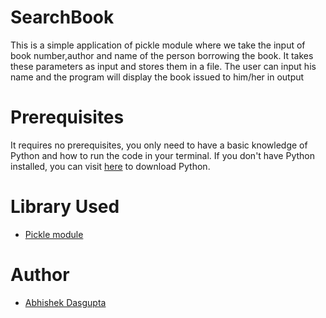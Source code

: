 # SearchBook

This is a simple application of pickle module where we take the input of book number,author and name of the person borrowing the book.
It takes these parameters as input and stores them in a file. The user can input his name and the program will display the book issued to him/her in output
# Prerequisites

It requires no prerequisites, you only need to have a basic knowledge of Python and how to run the code in your terminal.
If you don't have Python installed, you can visit [here](https://www.python.org/downloads/) to download Python.

# Library Used

* [Pickle module](https://docs.python.org/3/library/pickle.html)


 # Author
 * [Abhishek Dasgupta](https://github.com/abhishekgit03)

